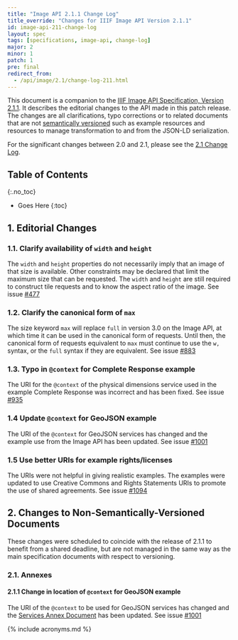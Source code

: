 ```yaml
---
title: "Image API 2.1.1 Change Log"
title_override: "Changes for IIIF Image API Version 2.1.1"
id: image-api-211-change-log
layout: spec
tags: [specifications, image-api, change-log]
major: 2
minor: 1
patch: 1
pre: final
redirect_from:
  - /api/image/2.1/change-log-211.html
---
```


This document is a companion to the [IIIF Image API Specification, Version 2.1.1][image-api]. It describes the editorial changes to the API made in this patch release. The changes are all clarifications, typo corrections or to related documents that are not [semantically versioned][semver] such as example resources and resources to manage transformation to and from the JSON-LD serialization.

For the significant changes between 2.0 and 2.1, please see the [2.1 Change Log][changelog-21].

## Table of Contents
{:.no_toc}

* Goes Here
{:toc}

## 1. Editorial Changes

### 1.1. Clarify availability of `width` and `height`

The `width` and `height` properties do not necessarily imply that an image of that size is available. Other constraints may be declared that limit the maximum size that can be requested. The `width` and `height` are still required to construct tile requests and to know the aspect ratio of the image.
See issue [#477](https://github.com/IIIF/iiif.io/issues/477)

### 1.2. Clarify the canonical form of `max`

The size keyword `max` will replace `full` in version 3.0 on the Image API, at which time it can be used in the canonical form of requests. Until then, the canonical form of requests equivalent to `max` must continue to use the `w,` syntax, or the `full` syntax if they are equivalent.
See issue [#883](https://github.com/IIIF/iiif.io/issues/883)

### 1.3. Typo in `@context` for Complete Response example

The URI for the `@context` of the physical dimensions service used in the example Complete Response was incorrect and has been fixed.
See issue [#935](https://github.com/IIIF/iiif.io/issues/935)

### 1.4 Update `@context` for GeoJSON example

The URI of the `@context` for GeoJSON services has changed and the example use from the Image API has been updated. 
See issue [#1001](https://github.com/IIIF/iiif.io/issues/1001)

### 1.5 Use better URIs for example rights/licenses

The URIs were not helpful in giving realistic examples. The examples were updated to use Creative Commons and Rights Statements URIs to promote the use of shared agreements.
See issue [#1094](https://github.com/IIIF/iiif.io/issues/1094)




## 2. Changes to Non-Semantically-Versioned Documents

These changes were scheduled to coincide with the release of 2.1.1 to benefit from a shared deadline, but are not managed in the same way as the main specification documents with respect to versioning.

### 2.1. Annexes

#### 2.1.1 Change in location of `@context` for GeoJSON example

The URI of the `@context` to be used for GeoJSON services has changed and the [Services Annex Document][service-profiles] has been updated. 
See issue [#1001](https://github.com/IIIF/iiif.io/issues/1001)

 
[image-api]: /api/image/2.1/ "Image API 2.1"
[changelog-21]: /api/image/2.1/change-log.html "Image API 2.1 Change Log"
[semver]: /api/annex/notes/semver/ "Note on Semantic Versioning"
[service-profiles]: /api/annex/services/ "Services Annex Document"


{% include acronyms.md %}